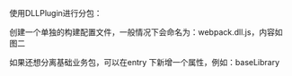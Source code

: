 使用DLLPlugin进行分包：

创建一个单独的构建配置文件，一般情况下会命名为：webpack.dll.js，内容如 图二

如果还想分离基础业务包，可以在entry 下新增一个属性，例如：baseLibrary